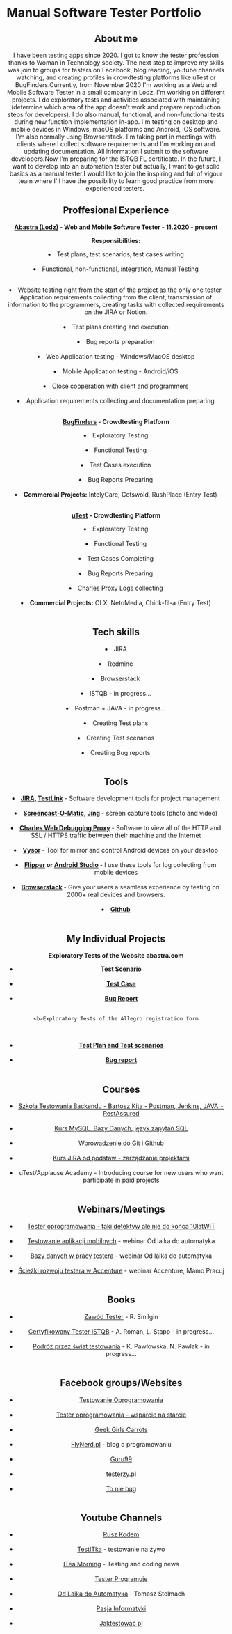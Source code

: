 # Manual Software Tester Portfolio

<header>
<h2>About me</h2>
<header/>


I have been testing apps since 2020. I got to know the tester profession thanks to Woman in Technology society. The next step to improve my skills was join to groups for testers on Facebook, blog reading, youtube channels watching, and creating profiles in crowdtesting platforms like uTest or BugFinders.Currently, from November 2020 I'm working as a Web and Mobile Software Tester in a small company in Lodz. I'm working on different projects. I do exploratory tests and activities associated with maintaining (determine which area of the app doesn't work and prepare reproduction steps for developers). I do also manual, functional, and non-functional tests during new function implementation in-app. I'm testing on desktop and mobile devices in Windows, macOS platforms and Android, iOS software. I'm also normally using Browserstack. I'm taking part in meetings with clients where I collect software requirements and I'm working on and updating documentation. All information I submit to the software developers.Now I'm preparing for the ISTQB FL certificate. In the future, I want to develop into an automation tester but actually, I want to get solid basics as a manual tester.I would like to join the inspiring and full of vigour team where I'll have the possibility to learn good practice from more experienced testers. 
  
<h2>Proffesional Experience</h2>

<b><a href="https://abastra.com">Abastra (Lodz)</a> - Web and Mobile Software Tester - 11.2020 - present
</b> <br/>

<b>Responsibilities:</b> <br/>
    <li><span style>Test plans, test scenarios, test cases writing
  </span></li> <br/>
    <li><span style>Functional, non-functional, integration, Manual Testing
  </span></li> <br/>
  <li><span style>Website testing right from the start of the project as the only one tester. Application requirements collecting from the client, transmission of information to the programmers, creating tasks with collected requirements on the JIRA or Notion.
  </span></li> <br/>
    <li><span style>Test plans creating and execution
  </span></li> <br/>
    <li><span style>Bug reports preparation
  </span></li> <br/>
    <li><span style>Web Application testing - Windows/MacOS desktop
  </span></li> <br/>
    <li><span style>Mobile Application testing - Android/iOS
  </span></li> <br/>
    <li><span style>Close cooperation with client and programmers
  </span></li> <br/>
    <li><span style>Application requirements collecting and documentation preparing
  </span></li> <br/>
  

<b><a href="https://join.digivante.com/as-functional-tester">BugFinders</a> - Crowdtesting Platform
</b> <br/>
    <li><span style>Exploratory Testing
  </span></li> <br/>
    <li><span style>Functional Testing
  </span></li> <br/>
    <li><span style>Test Cases execution
  </span></li> <br/>
    <li><span style>Bug Reports Preparing
  </span></li> <br/>
    <li><span style><b>Commercial Projects:</b> IntelyCare, Cotswold, RushPlace (Entry Test)
  </span></li> <br/>
  
<b><a href="https://www.utest.com">uTest</a> - Crowdtesting Platform
  </b> 
  <br/>
    <li><span style>Exploratory Testing
  </span></li> <br/>
    <li><span style>Functional Testing
  </span></li> <br/>
    <li><span style>Test Cases Completing
  </span></li> <br/>
    <li><span style>Bug Reports Preparing
  </span></li> <br/>
    <li><span style>Charles Proxy Logs collecting
  </span></li> <br/>
    <li><b><span style>Commercial Projects:</b> OLX, NetoMedia, Chick-fil-a (Entry Test)
  </span></li> <br/>


<h2>Tech skills</h2>

<li><span style>JIRA
  </span></li> <br/>
  
 <li><span style>Redmine
  </span></li> <br/>
  
 <li><span style>Browserstack
  </span></li> <br/>
  
 <li><span style>ISTQB - in progress...
  </span></li> <br/>
  
 <li><span style>Postman + JAVA - in progress...
  </span></li> <br/>

<li><span style>Creating Test plans
  </span></li> <br/>

<li><span style>Creating Test scenarios
  </span></li> <br/>

<li><span style>Creating Bug reports
  </span></li> <br/>




<h2>Tools</h2>

<li>
  <span style><b>
      <a href="https://www.atlassian.com/pl/software/jira">JIRA,</a> 
      <a href="http://testlink.org/">TestLink</a>
    </b> - Software development tools for project management
  </span></li> <br/>
  
<li>
  <span style><b>
    <a href="https://screencast-o-matic.com/">Screencast-O-Matic,</a>
    <a href="https://www.techsmith.com/jing-tool.html">Jing</a>
    </b> - screen capture tools (photo and video)
  </span></li> <br/>
  
<li>
  <span style><b>
    <a href="https://www.charlesproxy.com/">Charles Web Debugging Proxy</a>
    </b> - Software to view all of the HTTP and SSL / HTTPS traffic between their machine and the Internet  
  </span></li> <br/>
  
<li>
  <span style><b>
    <a href="https://www.vysor.io">Vysor</a>
    </b> - Tool for mirror and control Android devices on your desktop
  </span></li> <br/>
  
<li>
  <span style><b>
    <a href="https://fbflipper.com">Flipper</a> or <a href="https://developer.android.com/studio">Android Studio</a>
    </b> - I use these tools for log collecting from mobile devices
  </span></li> <br/>
  
<li>
  <span style><b>
    <a href="https://www.browserstack.com">Browserstack</a>
    </b> - Give your users a seamless experience by testing on 2000+ real devices and browsers.
  </span></li> <br/>
  
  <li>
  <span style><b>
    <a href="https://github.com/">Github</a>
    </b>
  </span></li> <br/>
  
  
 <h2>My Individual Projects</h2>
 
  <b>Exploratory Tests of the Website abastra.com
  </b> 
  <br/>
        <ul>
             <li><span style><b><a href="https://docs.google.com/spreadsheets/d/1gqdE1EaQb1KXTxgxoXOB8zVkxpBjjpiP/edit#gid=1276846784">Test Scenario</b></a>
               </li> <br/>
             <li><span style><b><a href="https://docs.google.com/spreadsheets/d/1YWj-KOR7EMsu_wu0CHcVDrqelyumL9hG/edit#gid=895458969">Test Case</b></a>
               </li> <br/>
             <li><span style><b><a href="https://docs.google.com/spreadsheets/d/1FOTvcLlw0_kdAW1215SDQaTSYXVjhULc/edit#gid=374608489">Bug Report</b></a></span>
               </li> <br/>
             </ul> 
  
    <b>Exploratory Tests of the Allegro registration form
  </b> 
  <br/>
        <ul>
             <li><span style><b><a href="https://docs.google.com/spreadsheets/d/1XfSe9ts-XPIpiwMDMqj_qHodc0t5myZtoyyHXGtvQYs/edit?usp=sharing">Test Plan and Test scenarios</b></a>
               </li> <br/>
            <li><span style><b><a href="https://docs.google.com/spreadsheets/d/1W3KjL_8bB6X7dx2m_gu3_qo_VLLbWo3wQz-V2YLlieY/edit?usp=sharing">Bug report</b></a>
               </li> <br/>
      
 
                                
<h2>Courses</h2>
  
<li>
  <span style>
    <a href="https://testowaniebackendu.pl">Szkoła Testowania Backendu - Bartosz Kita - Postman, Jenkins, JAVA + RestAssured</a>
  </span></li> <br/>

<li>
  <span style>
    <a href="https://miroslawzelent.pl/kurs-mysql/">Kurs MySQL. Bazy Danych, język zapytań SQL</a>
  </span></li> <br/>
  
<li>
  <span style>
    <a href="https://www.udemy.com/course/kurs-git-i-github-od-podstaw/">Wprowadzenie do Git i Github</a>
      </span></li> <br/>
  
<li>
  <span style>
    <a href="https://strefakursow.pl/kursy/programowanie/kurs_jira_od_podstaw_-_zarzadzanie_projektami.html">Kurs JIRA od podstaw - zarządzanie projektami</a>
  </span></li> <br/>
  
<li>
  <span style>
    uTest/Applause Academy - Introducing course for new users who want participate in paid projects
  </span></li> <br/>
    
    
<h2>Webinars/Meetings</h2>

<li>
  <span style>
    <a href="https://www.facebook.com/events/383192025682843/">Tester oprogramowania - taki detektyw ale nie do końca 10latWiT</a>
  </span></li> <br/>
  
<li>
  <span style>
    <a href="https://www.youtube.com/watch?v=Rp5RIJc9DQA">Testowanie aplikacji mobilnych</a> - webinar Od laika do automatyka
  </span></li> <br/>
  
<li>
  <span style>
    <a href="https://www.youtube.com/watch?v=8HT8w9bDgwE&t=1240s">Bazy danych w pracy testera</a> - webinar Od laika do automatyka
  </span></li> <br/>
  
<li>
  <span style>
    <a href="https://www.facebook.com/events/220019236510807">Ścieżki rozwoju testera w Accenture</a> - webinar Accenture, Mamo Pracuj
  </span></li> <br/>
  
  
<h2>Books</h2>

<li>
  <span style>
    <a href="https://www.empik.com/zawod-tester-od-decyzji-do-zdobycia-doswiadczenia-smilgin-radoslaw,p1214300025,ksiazka-p?gclid=CjwKCAiAv4n9BRA9EiwA30WND5124T4eyVMj8WKobfZOVK5PPpdzLBihwOtSm8G8k0PiSBmpa4EafhoChEcQAvD_BwE&gclsrc=aw.ds">Zawód Tester</a> - R. Smilgin
  </span></li> <br/>
  
<li>
  <span style>
    <a href="https://helion.pl/ksiazki/certyfikowany-tester-istqb-poziom-podstawowy-adam-roman-lucjan-stapp,ctispp.htm#format/d">Certyfikowany Tester ISTQB</a> - A. Roman, L. Stapp - in progress...
  </span></li> <br/>
  
 <li>
  <span style>
    <a href="https://www.funwithbugs.com/store/">Podróż przez świat testowania</a> - K. Pawłowska, N. Pawlak - in progress...
  </span></li> <br/>
  
  
 <h2>Facebook groups/Websites</h2>
 
 <li>
  <span style>
    <a href="https://www.facebook.com/groups/TestowanieOprogramowania/">Testowanie Oprogramowania</a>
  </span></li> <br/>
  
 <li>
  <span style>
    <a href="https://www.facebook.com/groups/testeroprogramowania/">Tester oprogramowania - wsparcie na starcie</a>
  </span></li> <br/>
  
 <li>
  <span style>
    <a href="https://www.facebook.com/ggcarrots">Geek Girls Carrots</a>
  </span></li> <br/>
  
 <li>
  <span style>
    <a href="https://www.flynerd.pl">FlyNerd.pl</a> - blog o programowaniu
  </span></li> <br/>
  
 <li>
  <span style>
    <a href="https://www.guru99.com">Guru99</a>
  </span></li> <br/>
  
 <li>
  <span style>
    <a href="https://testerzy.pl">testerzy.pl</a>
  </span></li> <br/>
  
 <li>
  <span style>
    <a href="https://www.toniebug.pl">To nie bug</a>
  </span></li> <br/>
  
 <h2>Youtube Channels</h2>
 
 <li>
  <span style>
    <a href="https://www.youtube.com/channel/UCYqcfmMkp3RjDrXqiuqF1bw">Rusz Kodem</a>
  </span></li> <br/>
  
  <li>
  <span style>
    <a href="https://www.youtube.com/channel/UCrl6b8MxVxuW06Jba0XYZSg">TestITka</a> - testowanie na żywo
  </span></li> <br/>
  
  <li>
  <span style>
    <a href="https://www.youtube.com/channel/UCiiRmy6BsGPO-eGiUClAsgA">ITea Morning</a> - Testing and coding news
  </span></li> <br/>
  
  <li>
  <span style>
    <a href="https://www.youtube.com/channel/UCb4yMKYzaO-jYGeFSvMuHJQ">Tester Programuje</a>
  </span></li> <br/>
  
  <li>
  <span style>
    <a href="https://www.youtube.com/channel/UCYuBG8Q0Bcl7GHisAlAgYCQ">Od Laika do Automatyka</a> - Tomasz Stelmach
  </span></li> <br/>
  
  <li>
  <span style>
    <a href="https://www.youtube.com/channel/UCzn6vAfspIcagLax1fck_jw">Pasja Informatyki</a>
  </span></li> <br/>
  
  <li>
  <span style>
    <a href="https://www.youtube.com/channel/UCZrYvj9qHBh6jv6Wz6RdmnA">Jaktestować pl</a>
  </span></li> <br/>
 
  
  
  



